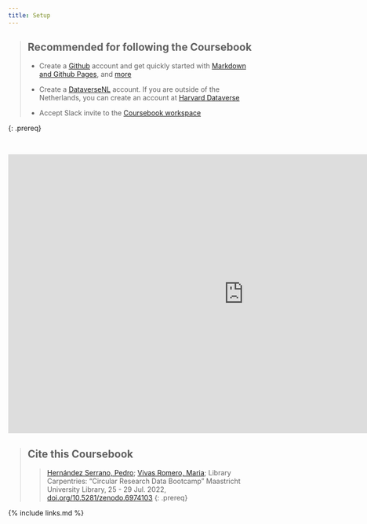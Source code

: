 ```yaml
---
title: Setup
---
```


> ## Recommended for following the Coursebook
> 
> - Create a [Github](https://github.com/) account and get quickly started with [Markdown and Github Pages](https://www.youtube.com/watch?v=peQprAGUcrs), and [more](https://www.markdownguide.org/getting-started/)      
> 
> - Create a [DataverseNL](https://dataverse.nl/) account. If you are outside of the Netherlands, you can create an account at [Harvard Dataverse](https://dataverse.harvard.edu/)  
> 
> - Accept Slack invite to the [Coursebook workspace](https://join.slack.com/t/slack-kqs7126/shared_invite/zt-1d190oswz-EWGEFrOmdubkDI~SHY~YdQ)
> 
>
{: .prereq}

<br>
<p align="center"><iframe src="https://docs.google.com/presentation/d/e/2PACX-1vTxguxIFc_VPIiy9S4J9FdE6ZvYXr2zGauRnkQqxI9oMt8mJxnL1cH4SvwqaB87xj0WnwPBTmSFi1RB/embed?start=false&loop=false&delayms=3000" frameborder="0" width="960" height="569" allowfullscreen="true" mozallowfullscreen="true" webkitallowfullscreen="true"></iframe></p>

> ## Cite this Coursebook
> > [Hernández Serrano, Pedro](https://www.maastrichtuniversity.nl/nl/p.hernandezserrano); [Vivas Romero, Maria](https://www.maastrichtuniversity.nl/m.vivasromero); Library Carpentries: “Circular Research Data Bootcamp” Maastricht University Library, 25 - 29 Jul. 2022, [doi.org/10.5281/zenodo.6974103](https://doi.org/10.5281/zenodo.6974103)
{: .prereq}

{% include links.md %}
